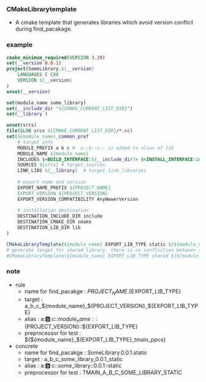 ### CMakeLibrarytemplate
* A cmake template that generates libraries which avoid version conflict during find_pacakage.

### example 
```cmake
cmake_minimum_required(VERSION 3.20)
set(__version 0.0.1)
project(SomeLibrary.${__version}
    LANGUAGES C CXX
    VERSION ${__version}
)
unset(__version)

set(module_name some_library)
set(__include_dir "${CMAKE_CURRENT_LIST_DIR}")
set(__library )

unset(srcs)
file(GLOB srcs ${CMAKE_CURRENT_LIST_DIR}/*.cc)
set(${module_name}_common_pref
    # target info
    MODULE_PREFIX a b c #  a::b::c:: is added to alias of lib
    MODULE_NAME ${module_name} 
    INCLUDES $<BUILD_INTERFACE:${__include_dir}> $<INSTALL_INTERFACE:include> # target_include_directories 
    SOURCES ${srcs} # target_sources
    LINK_LIBS ${__library}  # target_link_libraries  
    
    # export name and version
    EXPORT_NAME_PREFIX ${PROJECT_NAME} 
    EXPORT_VERSION ${PROJECT_VERSION}
    EXPORT_VERSION_COMPATIBILITY AnyNewerVersion
    
    # installation destination
    DESTINATION_INCLUDE_DIR include 
    DESTINATION_CMAKE_DIR cmake
    DESTINATION_LIB_DIR lib
)

CMakeLibraryTemplate(${module_name} EXPORT_LIB_TYPE static ${${module_name}_common_pref} )
# generate target for shared library. there is no confliction between static and shared. 
#CMakeLibraryTemplate(${module_name} EXPORT_LIB_TYPE shared ${${module_name}_common_pref} )
```
### note 

* rule
    * name for find_pacakge :  ${PROJECT_NAME}.${EXPORT_LIB_TYPE} 
    * target                :  a_b_c_${module_name}_${PROJECT_VERSION}_${EXPORT_LIB_TYPE}
    * alias                 :  a::b::c::${module_name}::${PROJECT_VERSION}::${EXPORT_LIB_TYPE}
    * preprocessor for test :  ${${module_name}_${EXPORT_LIB_TYPE}_tmain_ppcs}
* concrete
    * name for find_pacakge : SomeLibrary.0.0.1.static   
    * target                :  a_b_c_some_library_0.0.1_static
    * alias                 :  a::b::c::some_library::0.0.1::static
    * preprocessor for test :  TMAIN_A_B_C_SOME_LIBRARY_STATIC

